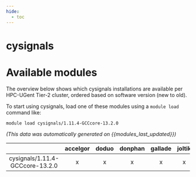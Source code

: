 ```yaml
---
hide:
  - toc
---
```


cysignals
=========

# Available modules


The overview below shows which cysignals installations are available per HPC-UGent Tier-2 cluster, ordered based on software version (new to old).

To start using cysignals, load one of these modules using a `module load` command like:

```shell
module load cysignals/1.11.4-GCCcore-13.2.0
```

*(This data was automatically generated on {{modules_last_updated}})*  

| |accelgor|doduo|donphan|gallade|joltik|shinx|
| :---: | :---: | :---: | :---: | :---: | :---: | :---: |
|cysignals/1.11.4-GCCcore-13.2.0|x|x|x|x|x|x|
